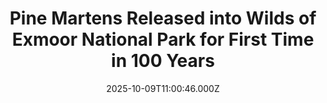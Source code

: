 ---
title: "Pine Martens Released into Wilds of Exmoor National Park for First Time in 100 Years"
date: 2025-10-09T11:00:46.000Z
category: Human Kindness
externalLink: "https://www.goodnewsnetwork.org/pine-martens-released-into-wilds-of-exmoor-national-park-for-first-time-in-100-years/"
image: ""
excerpt: "Video cameras captured the moment when pine martens returned to Britain’s Exmoor National Park for the first time in 100 years. The pioneering nature project has reintroduced 19 of the rare creatures back into habitat they once flourished in, and joins a series of reintroduction and rewilding events that must be marking a turnaround for […] The post Pine Martens…"
---